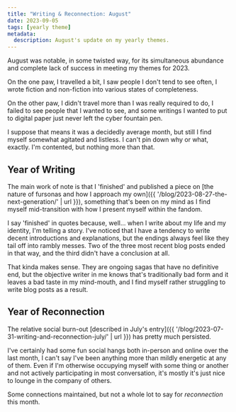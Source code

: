 ```yaml
---
title: "Writing & Reconnection: August"
date: 2023-09-05
tags: [yearly theme]
metadata:
  description: August's update on my yearly themes.
---
```


August was notable, in some twisted way, for its simultaneous abundance and complete lack of success in meeting my themes for 2023.

On the one paw, I travelled a bit, I saw people I don't tend to see often, I wrote fiction and non-fiction into various states of completeness.

On the other paw, I didn't travel more than I was really required to do, I failed to see people that I wanted to see, and some writings I wanted to put to digital paper just never left the cyber fountain pen.

I suppose that means it was a decidedly average month, but still I find myself somewhat agitated and listless. I can't pin down why or what, exactly. I'm contented, but nothing more than that.

## Year of Writing

The main work of note is that I 'finished' and published a piece on [the nature of fursonas and how I approach my own]({{ '/blog/2023-08-27-the-next-generation/' | url }}), something that's been on my mind as I find myself mid-transition with how I present myself within the fandom.

I say 'finished' in quotes because, well... when I write about my life and my identity, I'm telling a story. I've noticed that I have a tendency to write decent introductions and explanations, but the endings always feel like they tail off into rambly messes. Two of the three most recent blog posts ended in that way, and the third didn't have a conclusion at all.

That kinda makes sense. They are ongoing sagas that have no definitive end, but the objective writer in me knows that's traditionally bad form and it leaves a bad taste in my mind-mouth, and I find myself rather struggling to write blog posts as a result.

## Year of Reconnection

The relative social burn-out [described in July's entry]({{ '/blog/2023-07-31-writing-and-reconnection-july/' | url }}) has pretty much persisted.

I've certainly had some fun social hangs both in-person and online over the last month, I can't say I've been anything more than mildly energetic at any of them. Even if I'm otherwise occupying myself with some thing or another and not actively participating in most conversation, it's mostly it's just nice to lounge in the company of others.

Some connections maintained, but not a whole lot to say for _reconnection_ this month.

